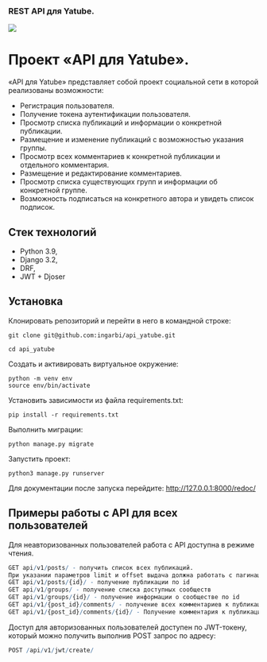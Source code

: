 ### REST API для Yatube.
![](https://img.shields.io/badge/django%20rest-ff1709?style=for-the-badge&logo=django&logoColor=white)

# Проект «API для Yatube».

«API для Yatube» представляет собой проект социальной сети в которой реализованы возможности: 
- Регистрация пользователя.
- Получение токена аутентификации пользователя.
- Просмотр списка публикаций и информации о конкретной публикации.
- Размещение и изменение публикаций с возможностью указания группы.
- Просмотр всех комментариев к конкретной публикации и отдельного комментария.
- Размещение и редактирование комментариев.
- Просмотр списка существующих групп и информации об конкретной группе.
- Возможность подписаться на конкретного автора и увидеть список подписок.

## Стек технологий

* Python 3.9,
* Django 3.2,
* DRF,
* JWT + Djoser

## Установка 

Клонировать репозиторий и перейти в него в командной строке:
```
git clone git@github.com:ingarbi/api_yatube.git
```
```
cd api_yatube
```
Cоздать и активировать виртуальное окружение:
```
python -m venv env
source env/bin/activate
```

Установить зависимости из файла requirements.txt:
```
pip install -r requirements.txt
```

Выполнить миграции:
```
python manage.py migrate
```
Запустить проект:
```
python3 manage.py runserver
```

Для документации после запуска перейдите: http://127.0.0.1:8000/redoc/


## Примеры работы с API для всех пользователей

Для неавторизованных пользователей работа с API доступна в режиме чтения.

```r
GET api/v1/posts/ - получить список всех публикаций.
При указании параметров limit и offset выдача должна работать с пагинацией
GET api/v1/posts/{id}/ - получение публикации по id
GET api/v1/groups/ - получение списка доступных сообществ
GET api/v1/groups/{id}/ - получение информации о сообществе по id
GET api/v1/{post_id}/comments/ - получение всех комментариев к публикации
GET api/v1/{post_id}/comments/{id}/ - Получение комментария к публикации по id
```

Доступ для авторизованных пользователей доступен по JWT-токену, который можно получить выполнив POST запрос по адресу:

```r
POST /api/v1/jwt/create/
```